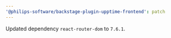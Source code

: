 ```yaml
---
'@philips-software/backstage-plugin-upptime-frontend': patch
---
```


Updated dependency `react-router-dom` to `7.6.1`.
